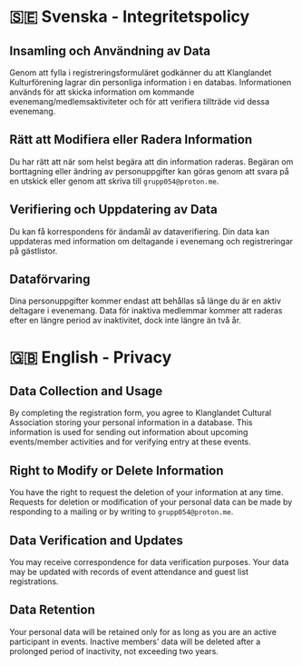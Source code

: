 # 🇸🇪 Svenska - Integritetspolicy
## Insamling och Användning av Data
Genom att fylla i registreringsformuläret godkänner du att Klanglandet Kulturförening lagrar din personliga information i en databas. Informationen används för att skicka information om kommande evenemang/medlemsaktiviteter och för att verifiera tillträde vid dessa evenemang.
## Rätt att Modifiera eller Radera Information
Du har rätt att när som helst begära att din information raderas. Begäran om borttagning eller ändring av personuppgifter kan göras genom att svara på en utskick eller genom att skriva till `grupp054@proton.me`.
## Verifiering och Uppdatering av Data
Du kan få korrespondens för ändamål av dataverifiering. Din data kan uppdateras med information om deltagande i evenemang och registreringar på gästlistor.
## Dataförvaring
Dina personuppgifter kommer endast att behållas så länge du är en aktiv deltagare i evenemang. Data för inaktiva medlemmar kommer att raderas efter en längre period av inaktivitet, dock inte längre än två år.

# 🇬🇧 English - Privacy
## Data Collection and Usage
By completing the registration form, you agree to Klanglandet Cultural Association storing your personal information in a database. This information is used for sending out information about upcoming events/member activities and for verifying entry at these events.
## Right to Modify or Delete Information
You have the right to request the deletion of your information at any time. Requests for deletion or modification of your personal data can be made by responding to a mailing or by writing to `grupp054@proton.me`.
## Data Verification and Updates
You may receive correspondence for data verification purposes. Your data may be updated with records of event attendance and guest list registrations.
## Data Retention
Your personal data will be retained only for as long as you are an active participant in events. Inactive members' data will be deleted after a prolonged period of inactivity, not exceeding two years.
